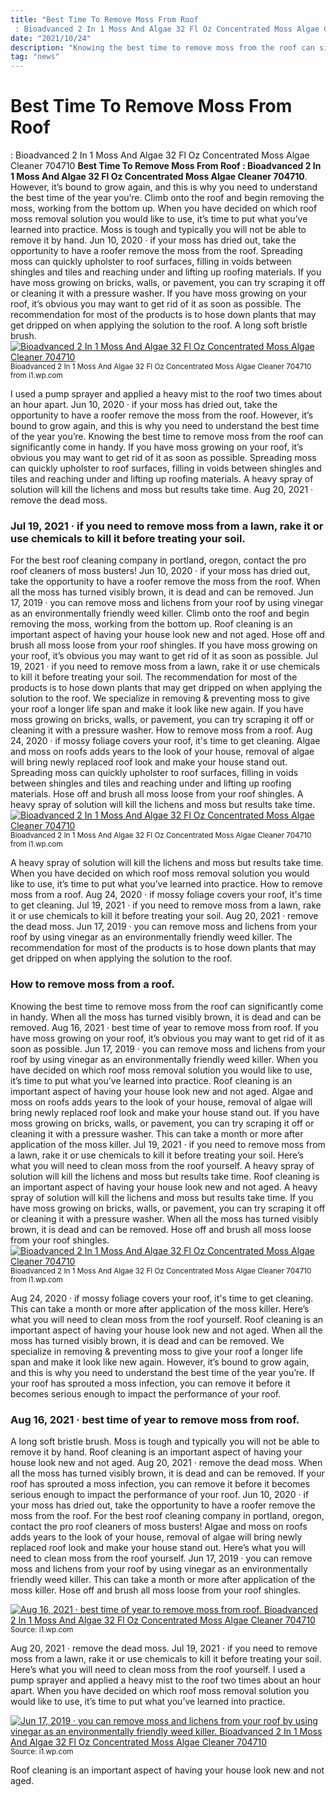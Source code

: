```yaml
---
title: "Best Time To Remove Moss From Roof : Bioadvanced 2 In 1 Moss And Algae 32 Fl Oz Concentrated Moss Algae Cleaner 704710"
date: "2021/10/24"
description: "Knowing the best time to remove moss from the roof can significantly come in handy."
tag: "news"
---
```


# Best Time To Remove Moss From Roof : Bioadvanced 2 In 1 Moss And Algae 32 Fl Oz Concentrated Moss Algae Cleaner 704710
**Best Time To Remove Moss From Roof : Bioadvanced 2 In 1 Moss And Algae 32 Fl Oz Concentrated Moss Algae Cleaner 704710**. However, it’s bound to grow again, and this is why you need to understand the best time of the year you’re. Climb onto the roof and begin removing the moss, working from the bottom up. When you have decided on which roof moss removal solution you would like to use, it’s time to put what you’ve learned into practice. Moss is tough and typically you will not be able to remove it by hand. Jun 10, 2020 · if your moss has dried out, take the opportunity to have a roofer remove the moss from the roof.
Spreading moss can quickly upholster to roof surfaces, filling in voids between shingles and tiles and reaching under and lifting up roofing materials. If you have moss growing on bricks, walls, or pavement, you can try scraping it off or cleaning it with a pressure washer. If you have moss growing on your roof, it’s obvious you may want to get rid of it as soon as possible. The recommendation for most of the products is to hose down plants that may get dripped on when applying the solution to the roof. A long soft bristle brush.
[![Bioadvanced 2 In 1 Moss And Algae 32 Fl Oz Concentrated Moss Algae Cleaner 704710](https://i1.wp.com/3018566 "Bioadvanced 2 In 1 Moss And Algae 32 Fl Oz Concentrated Moss Algae Cleaner 704710")](https://i1.wp.com/3018566)
<small>Bioadvanced 2 In 1 Moss And Algae 32 Fl Oz Concentrated Moss Algae Cleaner 704710 from i1.wp.com</small>

I used a pump sprayer and applied a heavy mist to the roof two times about an hour apart. Jun 10, 2020 · if your moss has dried out, take the opportunity to have a roofer remove the moss from the roof. However, it’s bound to grow again, and this is why you need to understand the best time of the year you’re. Knowing the best time to remove moss from the roof can significantly come in handy. If you have moss growing on your roof, it’s obvious you may want to get rid of it as soon as possible. Spreading moss can quickly upholster to roof surfaces, filling in voids between shingles and tiles and reaching under and lifting up roofing materials. A heavy spray of solution will kill the lichens and moss but results take time. Aug 20, 2021 · remove the dead moss.

### Jul 19, 2021 · if you need to remove moss from a lawn, rake it or use chemicals to kill it before treating your soil.
For the best roof cleaning company in portland, oregon, contact the pro roof cleaners of moss busters! Jun 10, 2020 · if your moss has dried out, take the opportunity to have a roofer remove the moss from the roof. When all the moss has turned visibly brown, it is dead and can be removed. Jun 17, 2019 · you can remove moss and lichens from your roof by using vinegar as an environmentally friendly weed killer. Climb onto the roof and begin removing the moss, working from the bottom up. Roof cleaning is an important aspect of having your house look new and not aged. Hose off and brush all moss loose from your roof shingles. If you have moss growing on your roof, it’s obvious you may want to get rid of it as soon as possible. Jul 19, 2021 · if you need to remove moss from a lawn, rake it or use chemicals to kill it before treating your soil. The recommendation for most of the products is to hose down plants that may get dripped on when applying the solution to the roof. We specialize in removing &amp; preventing moss to give your roof a longer life span and make it look like new again. If you have moss growing on bricks, walls, or pavement, you can try scraping it off or cleaning it with a pressure washer. How to remove moss from a roof.
Aug 24, 2020 · if mossy foliage covers your roof, it&#039;s time to get cleaning. Algae and moss on roofs adds years to the look of your house, removal of algae will bring newly replaced roof look and make your house stand out. Spreading moss can quickly upholster to roof surfaces, filling in voids between shingles and tiles and reaching under and lifting up roofing materials. Hose off and brush all moss loose from your roof shingles. A heavy spray of solution will kill the lichens and moss but results take time.
[![Bioadvanced 2 In 1 Moss And Algae 32 Fl Oz Concentrated Moss Algae Cleaner 704710](https://i1.wp.com/3018566 "Bioadvanced 2 In 1 Moss And Algae 32 Fl Oz Concentrated Moss Algae Cleaner 704710")](https://i1.wp.com/3018566)
<small>Bioadvanced 2 In 1 Moss And Algae 32 Fl Oz Concentrated Moss Algae Cleaner 704710 from i1.wp.com</small>

A heavy spray of solution will kill the lichens and moss but results take time. When you have decided on which roof moss removal solution you would like to use, it’s time to put what you’ve learned into practice. How to remove moss from a roof. Aug 24, 2020 · if mossy foliage covers your roof, it&#039;s time to get cleaning. Jul 19, 2021 · if you need to remove moss from a lawn, rake it or use chemicals to kill it before treating your soil. Aug 20, 2021 · remove the dead moss. Jun 17, 2019 · you can remove moss and lichens from your roof by using vinegar as an environmentally friendly weed killer. The recommendation for most of the products is to hose down plants that may get dripped on when applying the solution to the roof.

### How to remove moss from a roof.
Knowing the best time to remove moss from the roof can significantly come in handy. When all the moss has turned visibly brown, it is dead and can be removed. Aug 16, 2021 · best time of year to remove moss from roof. If you have moss growing on your roof, it’s obvious you may want to get rid of it as soon as possible. Jun 17, 2019 · you can remove moss and lichens from your roof by using vinegar as an environmentally friendly weed killer. When you have decided on which roof moss removal solution you would like to use, it’s time to put what you’ve learned into practice. Roof cleaning is an important aspect of having your house look new and not aged. Algae and moss on roofs adds years to the look of your house, removal of algae will bring newly replaced roof look and make your house stand out. If you have moss growing on bricks, walls, or pavement, you can try scraping it off or cleaning it with a pressure washer. This can take a month or more after application of the moss killer. Jul 19, 2021 · if you need to remove moss from a lawn, rake it or use chemicals to kill it before treating your soil. Here’s what you will need to clean moss from the roof yourself. A heavy spray of solution will kill the lichens and moss but results take time.
Roof cleaning is an important aspect of having your house look new and not aged. A heavy spray of solution will kill the lichens and moss but results take time. If you have moss growing on bricks, walls, or pavement, you can try scraping it off or cleaning it with a pressure washer. When all the moss has turned visibly brown, it is dead and can be removed. Hose off and brush all moss loose from your roof shingles.
[![Bioadvanced 2 In 1 Moss And Algae 32 Fl Oz Concentrated Moss Algae Cleaner 704710](https://i1.wp.com/3018566 "Bioadvanced 2 In 1 Moss And Algae 32 Fl Oz Concentrated Moss Algae Cleaner 704710")](https://i1.wp.com/3018566)
<small>Bioadvanced 2 In 1 Moss And Algae 32 Fl Oz Concentrated Moss Algae Cleaner 704710 from i1.wp.com</small>

Aug 24, 2020 · if mossy foliage covers your roof, it&#039;s time to get cleaning. This can take a month or more after application of the moss killer. Here’s what you will need to clean moss from the roof yourself. Roof cleaning is an important aspect of having your house look new and not aged. When all the moss has turned visibly brown, it is dead and can be removed. We specialize in removing &amp; preventing moss to give your roof a longer life span and make it look like new again. However, it’s bound to grow again, and this is why you need to understand the best time of the year you’re. If your roof has sprouted a moss infection, you can remove it before it becomes serious enough to impact the performance of your roof.

### Aug 16, 2021 · best time of year to remove moss from roof.
A long soft bristle brush. Moss is tough and typically you will not be able to remove it by hand. Roof cleaning is an important aspect of having your house look new and not aged. Aug 20, 2021 · remove the dead moss. When all the moss has turned visibly brown, it is dead and can be removed. If your roof has sprouted a moss infection, you can remove it before it becomes serious enough to impact the performance of your roof. Jun 10, 2020 · if your moss has dried out, take the opportunity to have a roofer remove the moss from the roof. For the best roof cleaning company in portland, oregon, contact the pro roof cleaners of moss busters! Algae and moss on roofs adds years to the look of your house, removal of algae will bring newly replaced roof look and make your house stand out. Here’s what you will need to clean moss from the roof yourself. Jun 17, 2019 · you can remove moss and lichens from your roof by using vinegar as an environmentally friendly weed killer. This can take a month or more after application of the moss killer. Hose off and brush all moss loose from your roof shingles.


[![Aug 16, 2021 · best time of year to remove moss from roof. Bioadvanced 2 In 1 Moss And Algae 32 Fl Oz Concentrated Moss Algae Cleaner 704710](https://i1.wp.com/USD "Bioadvanced 2 In 1 Moss And Algae 32 Fl Oz Concentrated Moss Algae Cleaner 704710")](https://i1.wp.com/3018566)
<small>Source: i1.wp.com</small>

Aug 20, 2021 · remove the dead moss. Jul 19, 2021 · if you need to remove moss from a lawn, rake it or use chemicals to kill it before treating your soil. Here’s what you will need to clean moss from the roof yourself. I used a pump sprayer and applied a heavy mist to the roof two times about an hour apart. When you have decided on which roof moss removal solution you would like to use, it’s time to put what you’ve learned into practice.

[![Jun 17, 2019 · you can remove moss and lichens from your roof by using vinegar as an environmentally friendly weed killer. Bioadvanced 2 In 1 Moss And Algae 32 Fl Oz Concentrated Moss Algae Cleaner 704710](https://i1.wp.com/USD "Bioadvanced 2 In 1 Moss And Algae 32 Fl Oz Concentrated Moss Algae Cleaner 704710")](https://i1.wp.com/3018566)
<small>Source: i1.wp.com</small>

Roof cleaning is an important aspect of having your house look new and not aged.
